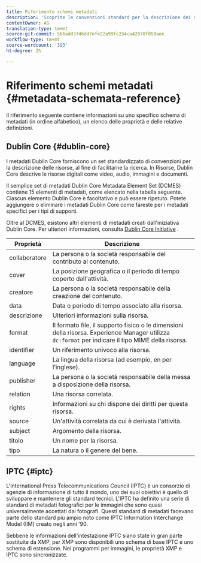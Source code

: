 ```yaml
---
title: Riferimento schemi metadati
description: 'Scoprite le convenzioni standard per la descrizione dei metadati delle risorse, inclusi Dublin Core, IPTC e altri schemi di metadati. '
contentOwner: AG
translation-type: tm+mt
source-git-commit: 566add37d6dd7efe22a99fc234ca42878f050aee
workflow-type: tm+mt
source-wordcount: '393'
ht-degree: 2%

---
```



# Riferimento schemi metadati {#metadata-schemata-reference}

Il riferimento seguente contiene informazioni su uno specifico schema di metadati (in ordine alfabetico), un elenco delle proprietà e delle relative definizioni.

## Dublin Core {#dublin-core}

I metadati Dublin Core forniscono un set standardizzato di convenzioni per la descrizione delle risorse, al fine di facilitarne la ricerca. In Risorse, Dublin Core descrive le risorse digitali come video, audio, immagini e documenti.

Il semplice set di metadati Dublin Core Metadata Element Set (DCMES) contiene 15 elementi di metadati, come elencato nella tabella seguente. Ciascun elemento Dublin Core è facoltativo e può essere ripetuto. Potete aggiungere o eliminare i metadati Dublin Core come fareste per i metadati specifici per i tipi di supporti.

Oltre al DCMES, esistono altri elementi di metadati creati dall&#39;iniziativa Dublin Core. Per ulteriori informazioni, consulta [Dublin Core Initiative](https://dublincore.org/) .

| Proprietà | Descrizione |
| ----------- | ------------------------------------------------------------------------------------------------------------------------ |
| collaboratore | La persona o la società responsabile del contributo al contenuto. |
| cover | La posizione geografica o il periodo di tempo coperto dall&#39;attività. |
| creatore | La persona o la società responsabile della creazione del contenuto. |
| data | Data o periodo di tempo associato alla risorsa. |
| descrizione | Ulteriori informazioni sulla risorsa. |
| format | Il formato file, il supporto fisico o le dimensioni della risorsa. Experience Manager utilizza `dc:format` per indicare il tipo MIME della risorsa. |
| identifier | Un riferimento univoco alla risorsa. |
| language | La lingua della risorsa (ad esempio, en per l’inglese). |
| publisher | La persona o la società responsabile della messa a disposizione della risorsa. |
| relation | Una risorsa correlata. |
| rights | Informazioni su chi dispone dei diritti per questa risorsa. |
| source | Un&#39;attività correlata da cui è derivata l&#39;attività. |
| subject | Argomento della risorsa. |
| titolo | Un nome per la risorsa. |
| tipo | La natura o il genere del bene. |

## IPTC {#iptc}

L&#39;International Press Telecommunications Council (IPTC) è un consorzio di agenzie di informazione di tutto il mondo, uno dei suoi obiettivi è quello di sviluppare e mantenere gli standard tecnici. L&#39;IPTC ha definito una serie di standard di metadati fotografici per le immagini che sono quasi universalmente accettati dai fotografi. Questi standard di metadati facevano parte dello standard più ampio noto come IPTC Information Interchange Model (IIM) creato negli anni &#39;90.

Sebbene le informazioni dell&#39;intestazione IPTC siano state in gran parte sostituite da XMP, per XMP sono disponibili uno schema di base IPTC e uno schema di estensione. Nei programmi per immagini, le proprietà XMP e IPTC sono sincronizzate.
